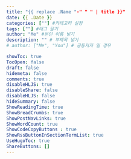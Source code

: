 ```yaml
---
title: "{{ replace .Name "-" " " | title }}"
date: {{ .Date }}
categories: [""] #카테고리 설정
tags: [""] #태그 달기
author: "Me" #본인 이름 넣기  
description: "" # 부제목 넣기
# author: ["Me", "You"] # 공동저자 일 경우

showToc: true
TocOpen: false
draft: false
hidemeta: false
comments: true
disableHLJS: true 
disableShare: false
disableHLJS: false  
hideSummary: false
ShowReadingTime: true
ShowBreadCrumbs: true
ShowPostNavLinks: true
ShowWordCount: true
ShowCodeCopyButtons : true
ShowRssButtonInSectionTermList: true
UseHugoToc: true
ShareButtons: []
---
```

